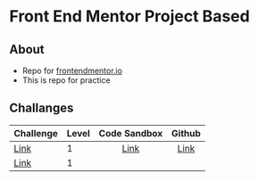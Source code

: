# Front End Mentor Project Based

## About

- Repo for [frontendmentor.io](http://www.frontendmentor.io/)
- This is repo for practice

## Challanges

| Challenge                      | Level | Code Sandbox                    | Github                          |
| -------------------------------|-------|:-------------------------------:|:-------------------------------:|
| [Link](https://bit.ly/2Z4kb4C) |  1    | [Link](https://bit.ly/2zTdv0q)  | [Link](https://bit.ly/3esEPBO)  |
| [Link](https://bit.ly/3fNWPH0) |  1    |                                 |                                 |

